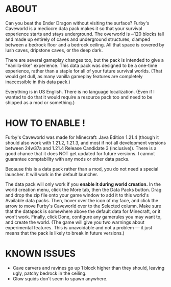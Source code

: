# ABOUT

Can you beat the Ender Dragon without visiting the surface? Furby's Caveworld is a mediocre data pack makes it so that your survival experience starts and stays underground.
The overworld is ~120 blocks tall and made up entirely of caves and underground structures, clamped between a bedrock floor and a bedrock ceiling.
All that space is covered by lush caves, dripstone caves, or the deep dark.

There are several gameplay changes too, but the pack is intended to give a "Vanilla-like" experience.
This data pack was designed to be a one-time experience, rather than a staple for all of your future survival worlds.
(That would get dull, as many vanilla gameplay features are completely inaccessible in this data pack.)

Everything is in US English. There is no language localization. (Even if I wanted to do that it would require a resource pack too and need to be shipped as a mod or something.)

# HOW TO ENABLE !

Furby's Caveworld was made for Minecraft: Java Edition 1.21.4 (though it should also work with 1.21.2, 1.21.3, and most if not all development versions between 24w37a and 1.21.4 Release Candidate 3 (inclusive)).
There is a good chance that it does NOT get updated for future versions. I cannot guarantee comptability with any mods or other data packs.

Because this is a data pack rather than a mod, you do not need a special launcher. It will work in the default launcher.

The data pack will only work if you **enable it during world creation.** In the world creation menu, click the More tab, then the Data Packs button.
Drag and drop the zip file onto your game window to add it to this world's Available data packs. Then, hover over the icon of my face, and click the arrow to move Furby's Caveworld over to the Selected column.
Make sure that the datapack is somewhere above the default data for Minecraft, or it won't work. Finally, click Done, configure any gamerules you may want to, and create the world.
(The game will give you two warnings about experimental features. This is unavoidable and not a problem — it just means that the pack is likely to break in future versions.)

# KNOWN ISSUES

* Cave carvers and ravines go up 1 block higher than they should, leaving ugly, patchy bedrock in the ceiling.
* Glow squids don't seem to spawn anywhere.
